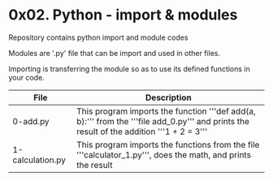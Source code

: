 # 0x02. Python - import & modules

Repository contains python import and module codes

Modules are '.py' file that can be import and used in other files. 

Importing is transferring the module so as to use its defined functions in your code.

| File     | Description		       |
| -------- | --------------------------------- |
| 0-add.py | This program imports the function '''def add(a, b):''' from the '''file add_0.py''' and prints the result of the addition '''1 + 2 = 3''' |
| 1-calculation.py | This program imports the functions from the file '''calculator_1.py''', does the math, and prints the result | 

